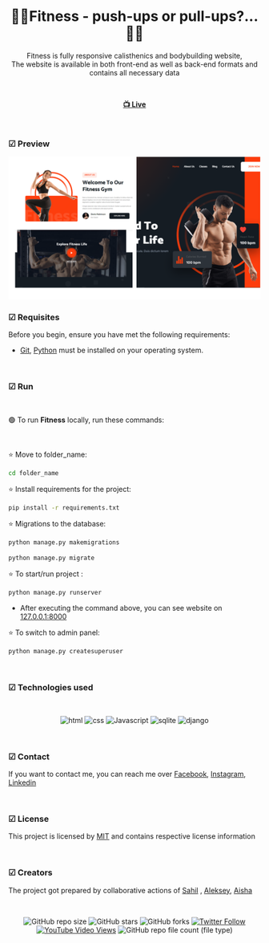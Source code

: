 <div align="center">

  <h1 align="center">🏋️‍♀️Fitness - push-ups or pull-ups?...🏋️‍♀️</h1>

  Fitness is fully responsive calisthenics and bodybuilding website, <br /> The website is available in both front-end as well as back-end formats and contains all necessary data

<br>

  <a href=""><strong> 📺 Live </strong></a> 

</div>

<br />

### ☑ Preview

![Fitness](./readme-images/gym-readme.PNG "Fitness")

### ☑ Requisites

Before you begin, ensure you have met the following requirements:

* [Git](https://git-scm.com/downloads "Download Git"), [Python](https://www.python.org/downloads/) must be installed on your operating system.

<br>

### ☑ Run 

<br>

🟢 To run **Fitness** locally, run these commands:

<br>

⭐ Move to folder_name:

```bash
cd folder_name
```

⭐ Install requirements for the project:

```bash
pip install -r requirements.txt
```

⭐ Migrations to the database:

```bash
python manage.py makemigrations
```

```bash
python manage.py migrate
```

⭐ To start/run project :

```bash
python manage.py runserver
```

* After executing the command above, you can see website on [127.0.0.1:8000](http://127.0.0.1:8000/)


⭐ To switch to admin panel:

```bash
python manage.py createsuperuser
```

<br>

### ☑ Technologies used

<br>

<div align="center">

![html](https://img.shields.io/badge/html-yellow?logo=html5)
![css](https://img.shields.io/badge/css-blue?logo=css3)
![Javascript](https://img.shields.io/badge/JavaScript-darkgreen?logo=javascript)
![sqlite](https://img.shields.io/badge/SQLite3-blue?logo=sqlite)
![django](https://img.shields.io/badge/django-darkgreen?logo=django)

</div>

<br>

### ☑ Contact

If you want to contact me, you can reach me over [Facebook](https://www.facebook.com/profile.php?id=61552988346259&mibextid=ZbWKwL), [Instagram](https://instagram.com/uluxanova_.a), [Linkedin](https://www.linkedin.com/in/ay%C5%9F%C9%99-u-8b37b8219/)

<br>

### ☑ License

This project is licensed by [MIT](https://choosealicense.com/licenses/mit/) and contains respective license information


<br>

### ☑ Creators

The project got prepared by collaborative actions of [Sahil](https://github.com/salahlisahil) , [Aleksey](https://github.com/alexop89056), [Aisha](https://github.com/AyseUluxan)

<br>

<div align="center">
  
  ![GitHub repo size](https://img.shields.io/github/repo-size/AyseUluxan/lifewithfitness)
  ![GitHub stars](https://img.shields.io/github/stars/AyseUluxan/lifewithfitness?style=social)
  ![GitHub forks](https://img.shields.io/github/forks/AyseUluxan/lifewithfitness?style=social)
[![Twitter Follow](https://img.shields.io/twitter/follow/AyseUluxan_?style=social)](https://twitter.com/)
  [![YouTube Video Views](https://img.shields.io/youtube/views/xwXGdpRuSiQ?style=social)](https://youtube.com)
  ![GitHub repo file count (file type)](https://img.shields.io/github/directory-file-count/AyseUluxan/lifewithfitness)


</div>
